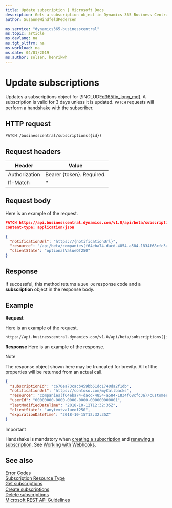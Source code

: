 ```yaml
---
title: Update subscription | Microsoft Docs
description: Gets a subscription object in Dynamics 365 Business Central.
author: SusanneWindfeldPedersen

ms.service: "dynamics365-businesscentral"
ms.topic: article
ms.devlang: na
ms.tgt_pltfrm: na
ms.workload: na
ms.date: 04/01/2019
ms.author: solsen, henrikwh
---
```


# Update subscriptions
Updates a subscriptions object for [!INCLUDE[d365fin_long_md](../../includes/d365fin_long_md.md)]. A subscription is valid for 3 days unless it is updated. `PATCH` requests will perform a handshake with the subscriber.

## HTTP request
```
PATCH /businesscentral/subscriptions({id})
```

## Request headers
|Header|Value|
|------|-----|
|Authorization  |Bearer {token}. Required. |
|If-Match  | * |

## Request body
Here is an example of the request.
```json
PATCH https://api.businesscentral.dynamics.com/v1.0/api/beta/subscriptions({id})
Content-type: application/json

{
  "notificationUrl": "https://{notificationUrl}",
  "resource": "/api/beta/companies(f64eba74-dacd-4854-a584-1834f68cfc3a)/customers",
  "clientState": "optionalValueOf250"
}

```

## Response
If successful, this method returns a `200 OK` response code and a **subscription** object in the response body.

## Example

**Request**

Here is an example of the request.
```
https://api.businesscentral.dynamics.com/v1.0/api/beta/subscriptions({id}) 

```

**Response**
Here is an example of the response. 

> [!NOTE]  
> The response object shown here may be truncated for brevity. All of the properties will be returned from an actual call.

```json
{
  "subscriptionId": "c670ea73cacb459bb51dc1740da2f1db",
  "notificationUrl": "https://contoso.com/myCallbacks",
  "resource": "companies(f64eba74-dacd-4854-a584-1834f68cfc3a)/customers",
  "userId": "00000000-0000-0000-0000-000000000001",
  "lastModifiedDateTime": "2018-10-12T12:32:35Z",
  "clientState": "anytextvalueof250",
  "expirationDateTime": "2018-10-15T12:32:35Z"
}
```

> [!IMPORTANT]  
> Handshake is mandatory when [creating a subscription](dynamics_subscription_create.md) and [renewing a subscription](dynamics_subscription_update.md). See [Working with Webhooks](../dynamics_subscriptions.md).  

## See also



[Error Codes](../dynamics_error_codes.md)  
[Subscription Resource Type](../resources/dynamics_subscription.md)  
[Get subscriptions](dynamics_subscription_get.md)  
[Create subscriptions](dynamics_subscription_create.md)  
[Delete subscriptions](dynamics_subscription_delete.md)  
[Microsoft REST API Guidelines](https://github.com/Microsoft/api-guidelines/blob/vNext/Guidelines.md#15-push-notifications-via-webhooks)

